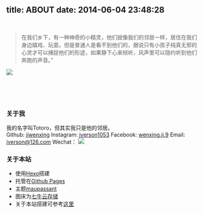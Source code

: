title: ABOUT
date: 2014-06-04 23:48:28
---
  <br />
 

 > 在我们乡下，有一种神奇的小精灵，他们就像我们的邻居一样，居住在我们身边嬉戏、玩耍。但是普通人是看不到他们的，据说只有小孩子纯真无邪的心灵才可以捕捉他们的形迹，如果静下心来倾听，风声里可以隐约听到他们奔跑的声音。”

![](http://7u2eve.com1.z0.glb.clouddn.com/blogElement/1212121.jpeg)


<br /><br /><br />




### 关于我

 我的名字叫Totoro，但其实我只是他的邻居。<br />
 <i class="fa fa-github fa-fw"></i>  Github: [jiwenxing](https://github.com/jiwenxing)
 <i class="fa fa-instagram fa-fw"></i>  Instagram: [jverson1053](https://www.instagram.com/jverson1053/)
 <i class="fa fa-facebook-official fa-fw"></i>  Facebook: [wenxing.ji.9](https://www.facebook.com/wenxing.ji.9)
 <i class="fa fa fa-envelope fa-fw"></i>  Email: [jverson@126.com]()
 <i class="fa fa-wechat fa-fw"></i>  Wechat：
 ![](http://7u2eve.com1.z0.glb.clouddn.com/442110507659429382.jpg)
<br />

### 关于本站

 - 使用[Hexo](http://hexo.io/)搭建
 - 托管在[Github Pages](https://github.com)
 - 主题[maupassant](https://github.com/icylogic/maupassant-hexo)
 - 图床为[七牛云存储](www.qiniu.com)
 - 关于本站搭建可参考[这里](https://www.haomwei.com/technology/maupassant-hexo.html)
